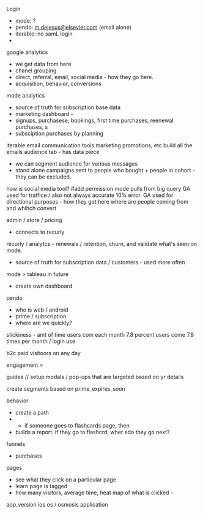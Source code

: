 
Login
- mode: ?
- pendo: m.dejesus@elsevier.com (email alone)
- iterable: no samL login
-



google analytics
- we get data from here
- chanel grouping
- direct, referral, email, social media - how they go here.
- acquisition, behavior, conversions


mode analytics
- source of truth for subscription base data
- marketing dashboard -
- signups, purchasese, bookings, first time purchases, reenewal purchases, s
- subsciption purchases by planning

iterable
email communication tools
marketing promotions, etc
build all the emails
audience tab - has data piece
- we can segment audience for various messages
- stand alone campaigns sent to people who bought + people in cohort - they can be excluded.


how is social media tool?
#add permission
mode pulls from big query
GA used for traffice / also not always accurate 10% error.
GA used for directional purposes - how they got here
where are people coming from and whihch convert

admin / store / pricing
- connects to recurly

recurly / analytcs - renewals / retention, churn, and validate what's seen on mode.
- source of truth for subscription data
/ customers - used more often

mode > tableau in future
- create own dashboard

pendo
- who is web / android
- prime / subscription
- where are we quickly?

stickiness - amt of time users com each month
7.8 percent
users come 7.8 times per month / login use

b2c paid visitoors on any day

engagement =

guides // setup modals / pop-ups that are targeted based on yr details

create segments based on prime_expires_soon

behavior
- create a path
- - if someone goes to flashcards page, then
- builds a report.  if they go to flashcrd, wher edo they go next?

funnels
- purchases

pages
- see what they click on a particular page
- learn page is tagged
- how many visitors, average time, heat map of what is clicked -

app_version
ios os /
osmosis application